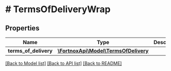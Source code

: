 # # TermsOfDeliveryWrap

## Properties

Name | Type | Description | Notes
------------ | ------------- | ------------- | -------------
**terms_of_delivery** | [**\FortnoxApi\Model\TermsOfDelivery**](TermsOfDelivery.md) |  |

[[Back to Model list]](../../README.md#models) [[Back to API list]](../../README.md#endpoints) [[Back to README]](../../README.md)
